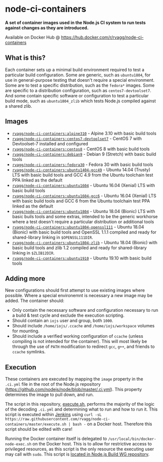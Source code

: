 # node-ci-containers

**A set of container images used in the Node.js CI system to run tests against changes as they are introduced.**

Available on Docker Hub @ https://hub.docker.com/r/rvagg/node-ci-containers

## What is this?

Each container sets up a minimal build environment required to test a particular build configuration. Some are generic, such as `ubuntu1804`, for use in general-purpose testing that doesn't require a special environment. Some are to test a specific distribution, such as the `fedora*` images. Some are specific to a distribution configuration, such as `centos7-devtoolset7`. And some contain specific software or configuration to test a particular build mode, such as `ubuntu1804_zlib` which tests Node.js compiled against a shared zlib.

## Images

* [`rvagg/node-ci-containers:alpine310`](https://github.com/rvagg/node-ci-containers/blob/master/alpine310) - Alpine 3.10 with basic build tools
* [`rvagg/node-ci-containers:centos7-devtoolset7`](https://github.com/rvagg/node-ci-containers/blob/master/centos7-devtoolset7) - CentOS 7 with Devtoolset-7 installed and configured
* [`rvagg/node-ci-containers:centos8`](https://github.com/rvagg/node-ci-containers/blob/master/centos8) - CentOS 8 with basic build tools
* [`rvagg/node-ci-containers:debian9`](https://github.com/rvagg/node-ci-containers/blob/master/debian9) - Debian 9 (Stretch) with basic build tools
* [`rvagg/node-ci-containers:fedora30`](https://github.com/rvagg/node-ci-containers/blob/master/fedora30) - Fedora 30 with basic build tools
* [`rvagg/node-ci-containers:ubuntu1404-gcc49`](https://github.com/rvagg/node-ci-containers/blob/master/ubuntu1404-gcc-49) - Ubuntu 14.04 (Trusty) LTS with basic build tools and GCC 4.9 from the Ubuntu toolchain test PPA linked as the default
* [`rvagg/node-ci-containers:ubuntu1604`](https://github.com/rvagg/node-ci-containers/blob/master/ubuntu1604) - Ubuntu 16.04 (Xenial) LTS with basic build tools
* [`rvagg/node-ci-containers:ubuntu1604-gcc6`](https://github.com/rvagg/node-ci-containers/blob/master/ubuntu1604-gcc6) - Ubuntu 16.04 (Xenial) LTS with basic build tools and GCC 6 from the Ubuntu toolchain test PPA linked as the default
* [`rvagg/node-ci-containers:ubuntu1804`](https://github.com/rvagg/node-ci-containers/blob/master/ubuntu1804) - Ubuntu 18.04 (Bionic) LTS with basic buils tools and some extras, intended to be the generic workhorse where a test doesn't require a particular distribution or additional tools
* [`rvagg/node-ci-containers:ubuntu1804-openssl111`](https://github.com/rvagg/node-ci-containers/blob/master/ubuntu1804-openssl111) - Ubuntu 18.04 (Bionic) with basic build tools and OpenSSL 1.1.1 compiled and ready for shared-library linking in `$OPENSSL111DIR`.
* [`rvagg/node-ci-containers:ubuntu1804-zlib`](https://github.com/rvagg/node-ci-containers/blob/master/ubuntu1804-zlib) - Ubuntu 18.04 (Bionic) with basic build tools and zlib 1.2 compiled and ready for shared-library linking in `$ZLIB12DIR`.
* [`rvagg/node-ci-containers:ubuntu1910`](https://github.com/rvagg/node-ci-containers/blob/master/ubuntu1910) - Ubuntu 19.10 with basic build tools

## Adding more

New configurations should first attempt to use existing images where possible. Where a special environemnt is necessary a new image may be added. The container should:

* Only contain the necessary software and configuration necessary to run a build & test cycle and exclude the execution scripting.
* Should contain an `iojs` user and group, both `1000`.
* Should include `/home/iojs/.ccache` and `/home/iojs/workspace` volumes for mounting.
* Should include a verified working configuration of `ccache` (unless compiling is not intended for the container). This will most likely be through the use of `PATH` modification to redirect `gcc`, `g++`, and friends to `ccache` symlinks.

## Execution

These containers are executed by mapping the `image` property in the `.ci.yml` file in the root of the Node.js repository (https://github.com/nodejs/node/blob/master/.ci.yml). This property determines the image to pull down, and run.

The script in this repository, [execute.sh](https://github.com/rvagg/node-ci-containers/blob/master/execute.sh), performs the majority of the logic of the decoding `.ci.yml` and determining what to run and how to run it. This script is executed within [Jenkins](https://ci.nodejs.org) using `curl -sL https://raw.githubusercontent.com/rvagg/node-ci-containers/master/execute.sh | bash -` on a Docker host. Therefore this script should be edited with care!

Running the Docker container itself is delegated to `/usr/local/bin/docker-node-exec.sh` on the Docker host. This is to allow for restrictive access to privileged resources, as this script is the only resource the executing user may call with `sudo`. This script is [located in Node.js Build WG repository](https://github.com/nodejs/build/blob/master/ansible/roles/jenkins-worker/files/docker-node-exec.sh).


